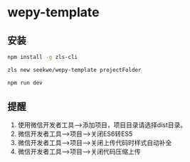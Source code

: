 # wepy-template

## 安装

```bash
npm install -g zls-cli

zls new seekwe/wepy-template projectFolder

npm run dev
```

## 提醒

1. 使用微信开发者工具-->添加项目，项目目录请选择dist目录。
2. 微信开发者工具-->项目-->关闭ES6转ES5
3. 微信开发者工具-->项目-->关闭上传代码时样式自动补全
4. 微信开发者工具-->项目-->关闭代码压缩上传

